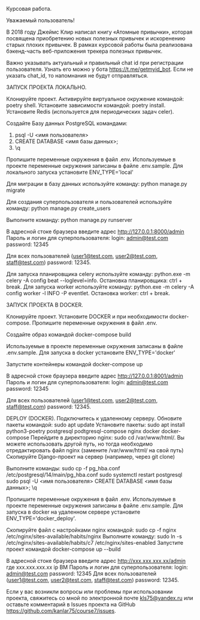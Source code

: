 Курсовая работа.

Уважаемый пользователь!

В 2018 году Джеймс Клир написал книгу «Атомные привычки», которая посвящена приобретению новых полезных привычек и искоренению старых плохих привычек. В рамках курсовой работы была реализована бэкенд-часть веб-приложения трекера полезных привычек.

Важно указывать актуальный и правильный chat id при регистрации пользователя. Узнать его можно у бота https://t.me/getmyid_bot. Если не указать chat_id, то напомнания не будут отправляться.

ЗАПУСК ПРОЕКТА ЛОКАЛЬНО.

Клонируйте проект. Активируйте виртуальное окружение командой: poetry shell. 
Установите зависимости командой: poetry install.
Установите Redis (используется для периодических задач celer).

Создайте Базу данных PostgreSQL командами:
1. psql -U <имя пользователя>
2. CREATE DATABASE <имя базы данных>;
3. \q 

Пропишите переменные окружения в файл .env. 
Используемые в проекте переменные окружения записаны в файле .env.sample.
Для локального запуска установите ENV_TYPE='local'

Для миграции в базу данных используйте команду: python manage.py migrate

Для создания суперпользователя и пользователей используйте команду: python manage.py create_users

Выполните команду: python manage.py runserver

В адресной стоке браузера введите адрес http://127.0.0.1:8000/admin
Пароль и логин для суперпользователя:
login: admin@test.com password: 12345

Для всех пользователей (user1@test.com, user2@test.com, staff@test.com) password: 12345.

Для запуска планировщика celery используйте команду: python.exe -m celery -A config beat --loglevel=info. Остановка планировщика: ctrl + break.
Для запуска worker используйте команду: python.exe -m celery -A config worker -l INFO -P eventlet. Остановка worker: ctrl + break.

ЗАПУСК ПРОЕКТА В DOCKER.

Клонируйте проект.
Установите DOCKER и при необходимости docker-compose.
Пропишите переменные окружения в файл .env. 

Создайте образ командой docker-compose build

Используемые в проекте переменные окружения записаны в файле .env.sample.
Для запуска в docker установите ENV_TYPE='docker'

Запустите контейнеры командой docker-compose up

В адресной стоке браузера введите адрес http://127.0.0.1:8001/admin
Пароль и логин для суперпользователя:
login: admin@test.com password: 12345

Для всех пользователей (user1@test.com, user2@test.com, staff@test.com) password: 12345.

DEPLOY (DOCKER).
Подключитесь к удаленному серверу.
Обновите пакеты командой: sudo apt update
Установите пакеты: sudo apt install python3-poetry postgresql podtgresql-compose nginx docker docker-compose
Перейдите в директорию nginx: sudo cd /var/www/html/. 
Вы можете использовать другой путь, но тогда необходимо отредактировать файл nginx (замените /var/www/html/ на свой путь)
Скопируйте Django-проект на сервер (например, через git clone)

Выполните команды: 
sudo cp -f pg_hba.conf /etc/postgresql/14/main/pg_hba.conf
sudo systemctl restart postgresql
sudo psql -U <имя пользователя>
CREATE DATABASE <имя базы данных>;
\q

Пропишите переменные окружения в файл .env. 
Используемые в проекте переменные окружения записаны в файле .env.sample.
Для запуска в docker на удаленном сервере установите ENV_TYPE='docker_deploy'.

Скопируйте файл с настройками nginx командой:
sudo cp -f nginx /etc/nginx/sites-available/habits/nginx
Выполните команду: sudo ln -s /etc/nginx/sites-available/habits/c7 /etc/nginx/sites-enabled
Запустите проект командой docker-compose up --build

В адресной стоке браузера введите адрес http://xxx.xxx.xxx.xx/admin
где xxx.xxx.xxx.xx ip ВМ
Пароль и логин для суперпользователя:
login: admin@test.com password: 12345
Для всех пользователей (user1@test.com, user2@test.com, staff@test.com) password: 12345.




Если у вас возникли вопросы или проблемы при использовании проекта, свяжитесь со мной по электронной почте kls75@yandex.ru или оставьте комментарий в Issues проекта на GitHub https://github.com/kanlar75/course7/issues.
